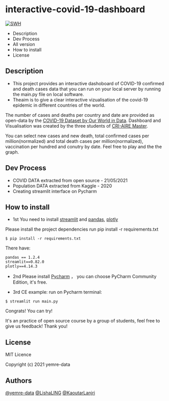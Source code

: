 
# interactive-covid-19-dashboard

[![SWH](https://archive.softwareheritage.org/badge/swh:1:dir:5eeb2ea8f7735553d877a76415236120572ba9d7/)](https://archive.softwareheritage.org/swh:1:dir:5eeb2ea8f7735553d877a76415236120572ba9d7;origin=https://github.com/yemre-data/interactive-covid-19-dashboard;visit=swh:1:snp:4b2b78cbd332b2adb1789e1641b838fb116990a9;anchor=swh:1:rev:809801eb783cd152bfe5f39cbc93f2cc3785ffb7)

- Description
- Dev Process
- All version
- How to install
- License

## Description
- This project provides an interactive dashoboard of COVID-19  confirmed and death cases  data that you can run on your local server by running the main.py file on local software. 
- Theaim is to give a clear interactive vizualisation of the covid-19 epidemic in different countries of the world. 

The number of cases and deaths per country and date are provided as open-data by the [COVID-19 Dataset by Our World in Data](https://github.com/owid/covid-19-data). 
Dashboard and Visualisation was created by the three students of [CRI-AIRE Master](https://master.cri-paris.org/en).

You can select new cases and new death, total confirmed cases per million(normalized) and total death cases per million(normalized), vaccination per hundred and conutry by date. Feel free to play and the the graph.



## Dev Process
- COVID DATA extracted from open source - 21/05/2021
- Population DATA extracted from Kaggle - 2020
- Creating streamlit interface on Pycharm

## How to install
- 1st You need to install [streamlit](https://streamlit.io/) and [pandas](https://pandas.pydata.org/), [plotly](https://plotly.com/)

Please install the project dependencies run pip install -r requirements.txt

```
$ pip install -r requirements.txt
```
There have: 
```
pandas == 1.2.4
streamlit==0.82.0
plotly==4.14.3
```

- 2nd Please install [Pycharm](https://www.jetbrains.com/fr-fr/pycharm/) ， you can choose PyCharm Community Edition, it's free.

- 3rd CE example:
run on Pycharm terminal:

```
$ streamlit run main.py
```

Congrats! You can try!

It's an practice of open source course by a group of students, feel free to give us feedback! Thank you!

## License

MIT Licence 

Copyright (c) 2021 yemre-data

## Authors

[@yemre-data](https://github.com/yemre-data) 
[@LishaLING](https://github.com/LishaLing)
[@KaoutarLanjri](https://github.com/KaoutarLanjri)

